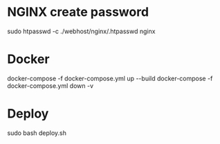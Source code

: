 # NGINX create password
sudo htpasswd -c ./webhost/nginx/.htpasswd nginx

# Docker
docker-compose -f docker-compose.yml up --build
docker-compose -f docker-compose.yml down -v

# Deploy
sudo bash deploy.sh
